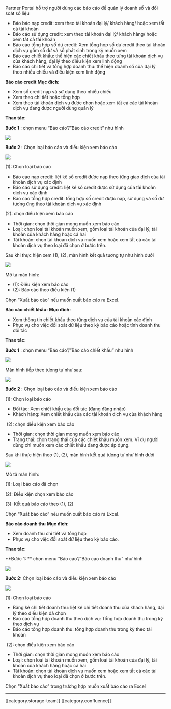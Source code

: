 Partner Portal hỗ trợ người dùng các báo cáo để quản lý doanh số và đối soát số liệu


* Báo báo nạp credit: xem theo tài khoản đại lý/ khách hàng/ hoặc xem tất cả tài khoản
* Báo cáo sử dụng credit: xem theo tài khoản đại lý/ khách hàng/ hoặc xem tất cả tài khoản
* Báo cáo tổng hợp số dự credit: Xem tổng hợp số dư credit theo tài khoản dịch vụ gồm số dư và số phát sinh trong kỳ muốn xem
* Báo cáo chiết khấu: thể hiện các chiết khấu theo từng tài khoản dịch vụ của khách hàng, đại lý theo điều kiện xem linh động
* Báo cáo chi tiết và tổng hợp doanh thu: thể hiện doanh số của đại lý theo nhiều chiều và điều kiện xem linh động 

 **Báo cáo credit**  **Mục đích:** 


* Xem số credit nạp và sử dụng theo nhiều chiều
* Xem theo chi tiết hoặc tổng hợp
* Xem theo tài khoản dịch vụ được chọn hoặc xem tất cả các tài khoản dịch vụ đang được người dùng quản lý

 **Thao tác:** 

 **Bước 1** : chọn menu “Báo cáo”/”Báo cáo credit” như hình

![](images/storage/image2023-7-3_13-48-50.png)

 **Bước 2** : Chọn loại báo cáo và điều kiện xem báo cáo

![](images/storage/image2023-7-3_13-41-58.png)

(1): Chọn loại báo cáo


* Báo cáo nạp credit: liệt kê số credit được nạp theo từng giao dịch của tài khoản dịch vụ xác định
* Báo cáo sử dụng credit: liệt kê số credit được sử dụng của tài khoản dịch vụ xác định
* Báo cáo tổng hợp credit: tổng hợp số credit được nạp, sử dụng và số dư tương ứng theo tài khoản dịch vụ xác định

(2): chọn điều kiện xem báo cáo


* Thời gian: chọn thời gian mong muốn xem báo cáo
* Loại: chọn loại tài khoản muốn xem, gồm loại tài khoản của đại lý, tài khoản của khách hàng hoặc cả hai
* Tài khoản: chọn tài khoản dịch vụ muốn xem hoặc xem tất cả các tài khoản dịch vụ theo loại đã chọn ở bước trên.

Sau khi thực hiện xem (1), (2), màn hình kết quả tương tự như hình dưới

![](images/storage/image2023-7-3_13-42-14.png)

Mô tả màn hình:


* (1): Điều kiện xem báo cáo
* (2): Báo cáo theo điều kiện (1)

Chọn “Xuất báo cáo” nếu muốn xuất báo cáo ra Excel.

 **Báo cáo chiết khấu:**  **Mục đích:** 


* Xem thông tin chiết khấu theo từng dịch vụ của tài khoản xác định
* Phục vụ cho việc đối soát dữ liệu theo kỳ báo cáo hoặc tính doanh thu đối tác

 **Thao tác:** 

 **Bước 1** : chọn menu “Báo cáo”/”Báo cáo chiết khấu” như hình

![](images/storage/image2023-7-3_13-47-10.png)

Màn hình tiếp theo tương tự như sau:



![](images/storage/image2023-7-3_13-27-28.png)

 **Bước 2** : Chọn loại báo cáo và điều kiện xem báo cáo

(1): Chọn loại báo cáo


* Đối tác: Xem chiết khấu của đối tác (đang đăng nhập)
* Khách hàng: Xem chiết khấu của các tài khoản dịch vụ của khách hàng

 (2): chọn điều kiện xem báo cáo


* Thời gian: chọn thời gian mong muốn xem báo cáo
* Trạng thái: chọn trạng thái của các chiết khấu muốn xem. Ví dụ người dùng chỉ muốn xem các chiết khấu đang được áp dụng.

Sau khi thực hiện theo (1), (2), màn hình kết quả tương tự như hình dưới

![](images/storage/image2023-7-3_13-28-49.png)

Mô tả màn hình:

(1): Loại báo cáo đã chọn

(2): Điều kiện chọn xem báo cáo

(3): Kết quả báo cáo theo (1), (2)

Chọn “Xuất báo cáo” nếu muốn xuất báo cáo ra Excel.

 **Báo cáo doanh thu**  **Mục đích:** 


* Xem doanh thu chi tiết và tổng hợp
* Phục vụ cho việc đối soát dữ liệu theo kỳ báo cáo.

 **Thao tác:** 

 **Bước 1: ** chọn menu “Báo cáo”/”Báo cáo doanh thu” như hình

![](images/storage/image2023-7-3_13-44-46.png)

 **Bước 2:** Chọn loại báo cáo và điều kiện xem báo cáo

![](images/storage/image2023-7-3_13-45-28.png)

(1): Chọn loại báo cáo


* Bảng kê chi tiết doanh thu: liệt kê chi tiết doanh thu của khách hàng, đại lý theo điều kiện đã chọn
* Báo cáo tổng hợp doanh thu theo dịch vụ: Tổng hợp doanh thu trong kỳ theo dịch vụ
* Báo cáo tổng hợp doanh thu: tổng hợp doanh thu trong kỳ theo tài khoản



 (2): chọn điều kiện xem báo cáo


* Thời gian: chọn thời gian mong muốn xem báo cáo
* Loại: chọn loại tài khoản muốn xem, gồm loại tài khoản của đại lý, tài khoản của khách hàng hoặc cả hai
* Tài khoản: chọn tài khoản dịch vụ muốn xem hoặc xem tất cả các tài khoản dịch vụ theo loại đã chọn ở bước trên.

Chọn “Xuất báo cáo” trong trường hợp muốn xuất báo cáo ra Excel







*****

[[category.storage-team]] 
[[category.confluence]] 
